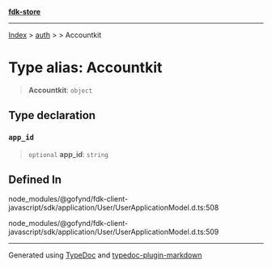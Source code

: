 [**fdk-store**](../../../README.md)
***

[Index](../../../API.md) > [auth](../../README.md) > [<internal>](../README.md) > Accountkit

# Type alias: Accountkit

> **Accountkit**: `object`

## Type declaration

### `app_id`

> `optional` **app\_id**: `string`

## Defined In

node\_modules/@gofynd/fdk-client-javascript/sdk/application/User/UserApplicationModel.d.ts:508

node\_modules/@gofynd/fdk-client-javascript/sdk/application/User/UserApplicationModel.d.ts:509

***
Generated using [TypeDoc](https://typedoc.org/) and [typedoc-plugin-markdown](https://www.npmjs.com/package/typedoc-plugin-markdown)
